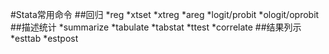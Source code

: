 #Stata常用命令
##回归
*reg
*xtset
*xtreg
*areg
*logit/probit
*ologit/oprobit
##描述统计
*summarize 
*tabulate
*tabstat 
*ttest
*correlate 
##结果列示
*esttab
*estpost
